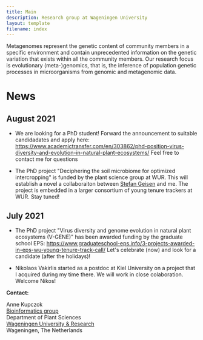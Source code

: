 ```yaml
---
title: Main
description: Research group at Wageningen University
layout: template
filename: index
---
```


Metagenomes represent the genetic content of community members in a specific environment and contain unprecedented information on the genetic variation that exists within all the community members. Our research focus is evolutionary (meta-)genomics, that is, the inference of population genetic processes in microorganisms from genomic and metagenomic data.

# News

## August 2021

* We are looking for a PhD student! Forward the announcement to suitable candidadates and apply here: https://www.academictransfer.com/en/303862/phd-position-virus-diversity-and-evolution-in-natural-plant-ecosystems/ Feel free to contact me for questions

* The PhD project "Deciphering the soil microbiome for optimized intercropping" is funded by the plant science group at WUR. This will establish a novel a collaboraiton between [Stefan Geisen](https://www.wur.nl/en/Persons/Stefan-dr.-SA-Stefan-Geisen.htm) and me. The project is embedded in a larger consortium of young tenure trackers at WUR. Stay tuned!

## July 2021

* The PhD project "Virus diversity and genome evolution in natural plant ecosystems (V-GENE)" has been awarded funding by the graduate school EPS: https://www.graduateschool-eps.info/3-projects-awarded-in-eps-wu-young-tenure-track-call/ Let's celebrate (now) and look for a candidate (after the holidays)!

* Nikolaos Vakirlis started as a postdoc at Kiel University on a project that I acquired during my time there. We will work in close colaboration. Welcome Nikos!

**Contact:**

Anne Kupczok  
[Bioinformatics group](https://www.wur.nl/en/Research-Results/Chair-groups/Plant-Sciences/Bioinformatics.htm)  
Department of Plant Sciences  
[Wageningen University & Research](https://www.wur.nl/en.htm)  
Wageningen, The Netherlands
